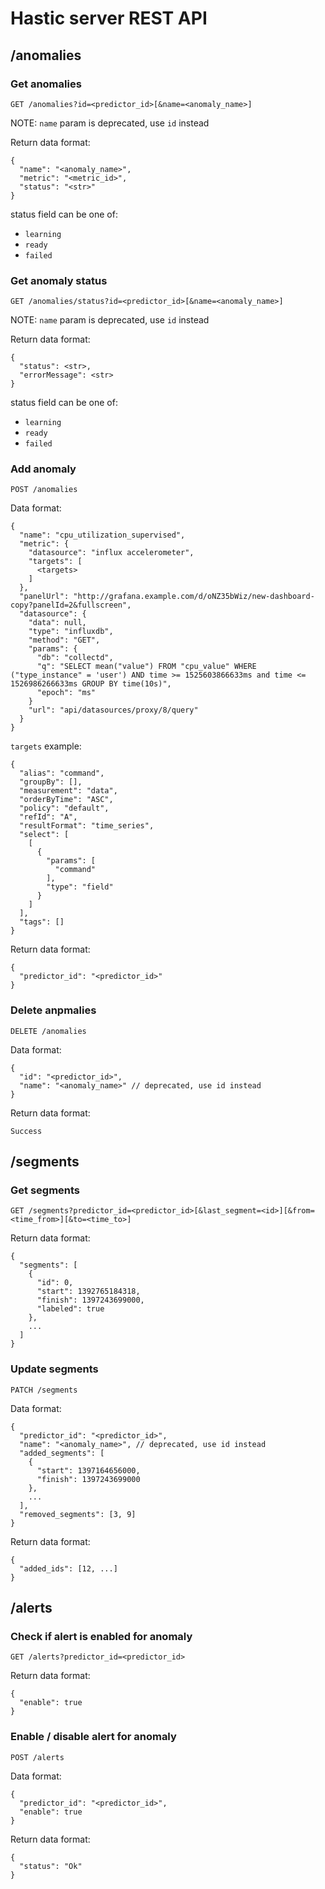 # Hastic server REST API

## /anomalies

### Get anomalies
`GET /anomalies?id=<predictor_id>[&name=<anomaly_name>]`

NOTE: `name` param is deprecated, use `id` instead

Return data format:

```
{
  "name": "<anomaly_name>",
  "metric": "<metric_id>",
  "status": "<str>"
}
```

status field can be one of:

- `learning`
- `ready`
- `failed`

### Get anomaly status
`GET /anomalies/status?id=<predictor_id>[&name=<anomaly_name>]`

NOTE: `name` param is deprecated, use `id` instead

Return data format:

```
{
  "status": <str>,
  "errorMessage": <str>
}
```

status field can be one of:

- `learning`
- `ready`
- `failed`

### Add anomaly

`POST /anomalies`

Data format:

```
{
  "name": "cpu_utilization_supervised",
  "metric": {
    "datasource": "influx accelerometer",
    "targets": [
      <targets>
    ]
  },
  "panelUrl": "http://grafana.example.com/d/oNZ35bWiz/new-dashboard-copy?panelId=2&fullscreen",
  "datasource": {
    "data": null,
    "type": "influxdb",
    "method": "GET",
    "params": {
      "db": "collectd",
      "q": "SELECT mean("value") FROM "cpu_value" WHERE ("type_instance" = 'user') AND time >= 1525603866633ms and time <= 1526986266633ms GROUP BY time(10s)",
      "epoch": "ms"
    }
    "url": "api/datasources/proxy/8/query"
  }
}
```

`targets` example:

```
{
  "alias": "command",
  "groupBy": [],
  "measurement": "data",
  "orderByTime": "ASC",
  "policy": "default",
  "refId": "A",
  "resultFormat": "time_series",
  "select": [
    [
      {
        "params": [
          "command"
        ],
        "type": "field"
      }
    ]
  ],
  "tags": []
}
```

Return data format:

```
{
  "predictor_id": "<predictor_id>"
}
```

### Delete anpmalies
`DELETE /anomalies`

Data format:

```
{
  "id": "<predictor_id>",
  "name": "<anomaly_name>" // deprecated, use id instead
}
```

Return data format:

```
Success
```

## /segments

### Get segments
`GET /segments?predictor_id=<predictor_id>[&last_segment=<id>][&from=<time_from>][&to=<time_to>]`

Return data format:

```
{
  "segments": [
    {
      "id": 0,
      "start": 1392765184318,
      "finish": 1397243699000,
      "labeled": true
    },
    ...
  ]
}
```

### Update segments

`PATCH /segments`

Data format:

```
{
  "predictor_id": "<predictor_id>",
  "name": "<anomaly_name>", // deprecated, use id instead
  "added_segments": [
    {
      "start": 1397164656000,
      "finish": 1397243699000
    },
    ...
  ],
  "removed_segments": [3, 9]
}
```

Return data format:

```
{
  "added_ids": [12, ...]
}
```

## /alerts

### Check if alert is enabled for anomaly

`GET /alerts?predictor_id=<predictor_id>`

Return data format:

```
{
  "enable": true
}
```

### Enable / disable alert for anomaly

`POST /alerts`

Data format:

```
{
  "predictor_id": "<predictor_id>",
  "enable": true
}
```

Return data format:

```
{
  "status": "Ok"
}
```
